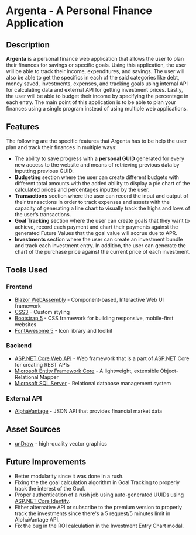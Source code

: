 # Argenta - A Personal Finance Application

## Description

**Argenta** is a personal finance web application that allows the user to plan their finances for savings or specific goals. Using this application, the user will be able to track their income, expenditures, and savings. The user will also be able to get the specifics in each of the said categories like debt, money saved, investments, expenses, and tracking goals using internal API for calculating data and external API for getting investment prices. Lastly, the user will be able to budget their income by specifying the percentage in each entry. The main point of this application is to be able to plan your finances using a single program instead of using multiple web applications.

## Features

The following are the specific features that Argenta has to be help the user plan and track their finances in multiple ways:

- The ability to save progress with a **personal GUID** generated for every new access to the website and means of retrieving previous data by inputting previous GUID.
- **Budgeting** section where the user can create different budgets with different total amounts with the added ability to display a pie chart of the calculated prices and percentages inputted by the user.
- **Transactions** section where the user can record the input and output of their transactions in order to track expenses and assets with the capacity of generating a line chart to visually track the highs and lows of the user’s transactions.
- **Goal Tracking** section where the user can create goals that they want to achieve, record each payment and chart their payments against the generated Future Values that the goal value will accrue due to APR.
- **Investments** section where the user can create an investment bundle and track each investment entry. In addition, the user can generate the chart of the purchase price against the current price of each investment.

## Tools Used

### Frontend

- [Blazor WebAssembly](https://dotnet.microsoft.com/en-us/apps/aspnet/web-apps/blazor) - Component-based, Interactive Web UI framework
- [CSS3](https://www.w3.org/TR/CSS/#css) - Custom styling
- [Bootstrap 5](https://getbootstrap.com/) - CSS framework for building responsive, mobile-first websites
- [FontAwesome 5](https://fontawesome.com/) - Icon library and toolkit

### Backend

- [ASP.NET Core Web API](https://docs.microsoft.com/en-us/aspnet/core/?view=aspnetcore-6.0) - Web framework that is a part of ASP.NET Core for creating REST APIs
- [Microsoft Entity Framework Core](https://docs.microsoft.com/en-us/ef/core/) - A lightweight, extensible Object-Relational Mapper
- [Microsoft SQL Server](https://www.microsoft.com/en-ca/sql-server/sql-server-2019) - Relational database management system

### External API

- [AlphaVantage](https://www.alphavantage.co/) - JSON API that provides financial market data

## Asset Sources

- [unDraw](https://undraw.co/) - high-quality vector graphics

## Future Improvements

- Better modularity since it was done in a rush.
- Fixing the the goal calculation algorithm in Goal Tracking to properly track the interest of the Goal.
- Proper authentication of a rush job using auto-generated UUIDs using [ASP.NET Core Identity](https://docs.microsoft.com/en-us/aspnet/core/security/authentication/identity?view=aspnetcore-6.0&tabs=visual-studio).
- Either alternative API or subscribe to the premium version to properly track the investments since there's a 5 request/5 minutes limit in AlphaVantage API.
- Fix the bug in the ROI calculation in the Investment Entry Chart modal.